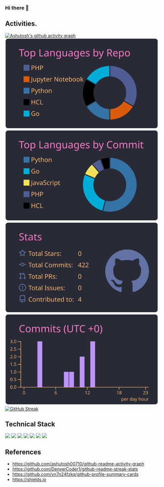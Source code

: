 ### Hi there 👋

<!--
**jumpe1/jumpe1** is a ✨ _special_ ✨ repository because its `README.md` (this file) appears on your GitHub profile.

Here are some ideas to get you started:

- 🔭 I’m currently working on ...
- 🌱 I’m currently learning ...
- 👯 I’m looking to collaborate on ...
- 🤔 I’m looking for help with ...
- 💬 Ask me about ...
- 📫 How to reach me: ...
- 😄 Pronouns: ...
- ⚡ Fun fact: ...
-->

## Activities.
[//]: # ([![]&#40;profile-summary-card-output/dracula/0-profile-details.svg&#41;]&#40;https://github.com/jumpe1&#41;)
[![Ashutosh's github activity graph](https://activity-graph.herokuapp.com/graph?username=jumpe1&theme=dracula)](https://github.com/ashutosh00710/github-readme-activity-graph)
[![](profile-summary-card-output/dracula/1-repos-per-language.svg)](https://github.com/jumpe1)
[![](profile-summary-card-output/dracula/2-most-commit-language.svg)](https://github.com/jumpe1)
[![](profile-summary-card-output/dracula/3-stats.svg)](https://github.com/jumpe1)
[![](profile-summary-card-output/dracula/4-productive-time.svg)](https://github.com/jumpe1)
[![GitHub Streak](https://github-readme-streak-stats.herokuapp.com/?user=jumpe1&theme=dark)](https://git.io/streak-stats)

## Technical Stack
[![](https://img.shields.io/badge/-Go-000?style=flat&logo=go)](https://github.com/jumpe1)
[![](https://img.shields.io/badge/-Docker-000?style=flat&logo=docker)](https://github.com/jumpe1)
[![](https://img.shields.io/badge/-MySQL-000?style=flat&logo=mysql)](https://github.com/jumpe1)
[![](https://img.shields.io/badge/-AWS-000?style=flat&logo=amazon-aws)](https://github.com/jumpe1)
[![](https://img.shields.io/badge/-Terraform-000?style=flat&logo=terraform)](https://github.com/jumpe1)
[![](https://img.shields.io/badge/-GitHub-000?style=flat&logo=github)](https://github.com/jumpe1)
[![](https://img.shields.io/badge/-GitHub_Actions-000?style=flat&logo=github-actions)](https://github.com/jumpe1)

## References
- https://github.com/ashutosh00710/github-readme-activity-graph
- https://github.com/DenverCoder1/github-readme-streak-stats
- https://github.com/vn7n24fzkq/github-profile-summary-cards
- https://shields.io